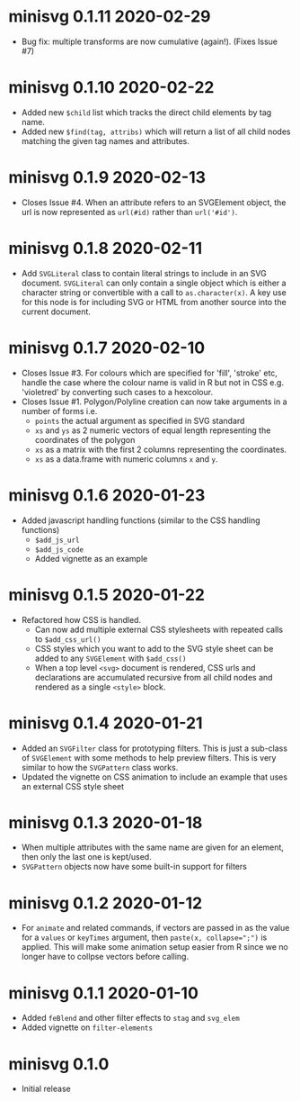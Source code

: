 
# minisvg 0.1.11  2020-02-29

* Bug fix: multiple transforms are now cumulative (again!).  (Fixes Issue #7)

# minisvg 0.1.10  2020-02-22

* Added new `$child` list which tracks the direct child elements by tag name.
* Added new `$find(tag, attribs)` which will return a list of all child nodes matching the 
  given tag names and attributes.

# minisvg 0.1.9  2020-02-13

* Closes Issue #4. When an attribute refers to an SVGElement object, the url
  is now represented as `url(#id)` rather than `url('#id')`.


# minisvg 0.1.8  2020-02-11

* Add `SVGLiteral` class to contain literal strings to include in an SVG document.
  `SVGLiteral` can only contain a single object which is either a
  character string or convertible with a call to  `as.character(x)`.  A key use
  for this node is for including SVG or HTML from another source into the 
  current document.

# minisvg 0.1.7  2020-02-10

* Closes Issue #3. For colours which are specified for 'fill', 'stroke' etc, handle the case where
  the colour name is valid in R but not in CSS e.g. 'violetred' by converting
  such cases to a hexcolour. 
* Closes Issue #1. Polygon/Polyline creation can now take arguments in a number of forms i.e.
    * `points` the actual argument as specified in SVG standard
    * `xs` and `ys` as 2 numeric vectors of equal length representing the coordinates
      of the polygon
    * `xs` as a matrix with the first 2 columns representing the coordinates.
    * `xs` as a data.frame with numeric columns `x` and `y`.

# minisvg 0.1.6  2020-01-23

* Added javascript handling functions (similar to the CSS handling functions)
    * `$add_js_url`
    * `$add_js_code`
    * Added vignette as an example

# minisvg 0.1.5  2020-01-22

* Refactored how CSS is handled. 
    * Can now add multiple external CSS stylesheets with repeated calls to `$add_css_url()`
    * CSS styles which you want to add to the SVG style sheet can be added 
      to any `SVGElement` with `$add_css()`
    * When a top level `<svg>` document is rendered, CSS urls and declarations are 
      accumulated recursive from all child nodes and rendered as a single 
      `<style>` block.
      
# minisvg 0.1.4  2020-01-21

* Added an `SVGFilter` class for prototyping filters. This is just a 
  sub-class of `SVGElement` with some methods to help preview filters.  This 
  is very similar to how the `SVGPattern` class works.
* Updated the vignette on CSS animation to include an example that 
  uses an external CSS style sheet

# minisvg 0.1.3  2020-01-18

* When multiple attributes with the same name are given for an element, then 
  only the last one is kept/used.
* `SVGPattern` objects now have some built-in support for filters

# minisvg 0.1.2  2020-01-12

* For `animate` and related commands, if vectors are passed in as the value
  for a `values` or `keyTimes` argument, then `paste(x, collapse=";")` is applied. 
  This will make some animation setup easier from R since we no longer have 
  to collpse vectors before calling.

# minisvg 0.1.1  2020-01-10

* Added `feBlend` and other filter effects to `stag` and `svg_elem`
* Added vignette on `filter-elements`

# minisvg 0.1.0

* Initial release

